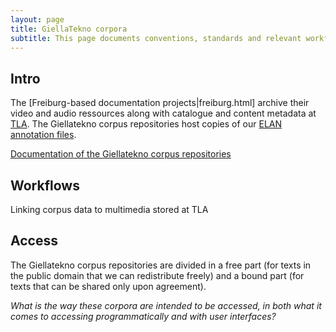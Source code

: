 ```yaml
---
layout: page
title: GiellaTekno corpora
subtitle: This page documents conventions, standards and relevant workflows used for storing the Freiburg-Tromsø Corpora at the Giellatekno corpus repositories.
---
```


## Intro

The [Freiburg-based documentation projects|freiburg.html] archive their video and audio ressources along with catalogue and content metadata at [TLA](TLA.html). The Giellatekno corpus repositories host copies of our [ELAN annotation files](ELAN.html).

[Documentation of the Giellatekno corpus repositories](../ling/corpus_repositories.html)


## Workflows

Linking corpus data to multimedia stored at TLA


## Access

The Giellatekno corpus repositories are divided in a free part (for texts in the public domain that we can redistribute freely) and a bound part (for texts that can be shared only upon agreement).

*What is the way these corpora are intended to be accessed, in both what it comes to accessing programmatically and with user interfaces?*
